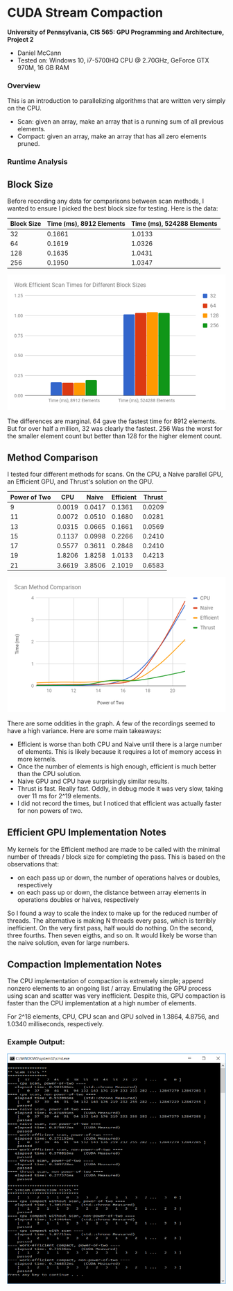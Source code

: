 CUDA Stream Compaction
======================

**University of Pennsylvania, CIS 565: GPU Programming and Architecture, Project 2**

* Daniel McCann
* Tested on: Windows 10, i7-5700HQ CPU @ 2.70GHz, GeForce GTX 970M, 16 GB RAM

### Overview

This is an introduction to parallelizing algorithms that are written very simply on the CPU.
* Scan: given an array, make an array that is a running sum of all previous elements.
* Compact: given an array, make an array that has all zero elements pruned.



### Runtime Analysis

## Block Size

Before recording any data for comparisons between scan methods, I wanted to ensure I picked the best block size for testing. Here is the data:

| Block Size | Time (ms), 8912 Elements | Time (ms), 524288 Elements |
| --- | --- | --- |
| 32 | 0.1661 | 1.0133 |
| 64 | 0.1619 | 1.0326 |
| 128 | 0.1635 | 1.0431 |
| 256 | 0.1950 | 1.0347 |

![](./img/Blocksize.png)

The differences are marginal. 64 gave the fastest time for 8912 elements. But for over half a million, 32 was clearly the fastest. 256 Was the worst for the smaller element count but better than 128 for the higher element count.

## Method Comparison

I tested four different methods for scans. On the CPU, a Naive parallel GPU, an Efficient GPU, and Thrust's solution on the GPU.

| Power of Two | CPU | Naive | Efficient | Thrust |
| --- | --- | --- | --- | --- |
| 9 | 0.0019 | 0.0417 | 0.1361 | 0.0209 |
| 11 | 0.0072 | 0.0510 | 0.1680 | 0.0281 |
| 13 | 0.0315 | 0.0665 | 0.1661 | 0.0569 |
| 15 | 0.1137 | 0.0998 | 0.2266 | 0.2410 |
| 17 | 0.5577 | 0.3611 | 0.2848 | 0.2410 |
| 19 | 1.8206 | 1.8258 | 1.0133 | 0.4213 |
| 21 | 3.6619 | 3.8506 | 2.1019 | 0.6583 |

![](./img/Methods.png)

There are some oddities in the graph. A few of the recordings seemed to have a high variance. Here are some main takeaways:

* Efficient is worse than both CPU and Naive until there is a large number of elements. This is likely because it requires a lot of memory access in more kernels.
* Once the number of elements is high enough, efficient is much better than the CPU solution.
* Naive GPU and CPU have surprisingly similar results. 
* Thrust is fast. Really fast. Oddly, in debug mode it was very slow, taking over 11 ms for 2^19 elements.
* I did not record the times, but I noticed that efficient was actually faster for non powers of two. 

## Efficient GPU Implementation Notes

My kernels for the Efficient method are made to be called with the minimal number of threads / block size for completing the pass. This is based on the observations that:
* on each pass up or down, the number of operations halves or doubles, respectively
* on each pass up or down, the distance between array elements in operations doubles or halves, respectively

So I found a way to scale the index to make up for the reduced number of threads. The alternative is making N threads every pass, which is terribly inefficient. On the very first pass, half would do nothing. On the second, three fourths. Then seven eigths, and so on. It would likely be worse than the naive solution, even for large numbers.

## Compaction Implementation Notes

The CPU implementation of compaction is extremely simple; append nonzero elements to an ongoing list / array. Emulating the GPU process using scan and scatter was very inefficient. Despite this, GPU compaction is faster than the CPU implementation at a high number of elements.

For 2^18 elements, CPU, CPU scan and GPU solved in 1.3864, 4.8756, and 1.0340 milliseconds, respectively. 


### Example Output:

![](./img/Capture.PNG)